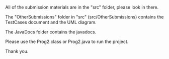 All of the submission materials are in the "src" folder, please look in there.

The "OtherSubmissions" folder in "src" (src/OtherSubmissions) contains the TestCases document and the UML diagram.

The JavaDocs folder contains the javadocs.

Please use the Prog2.class or Prog2.java to run the project.

Thank you.
